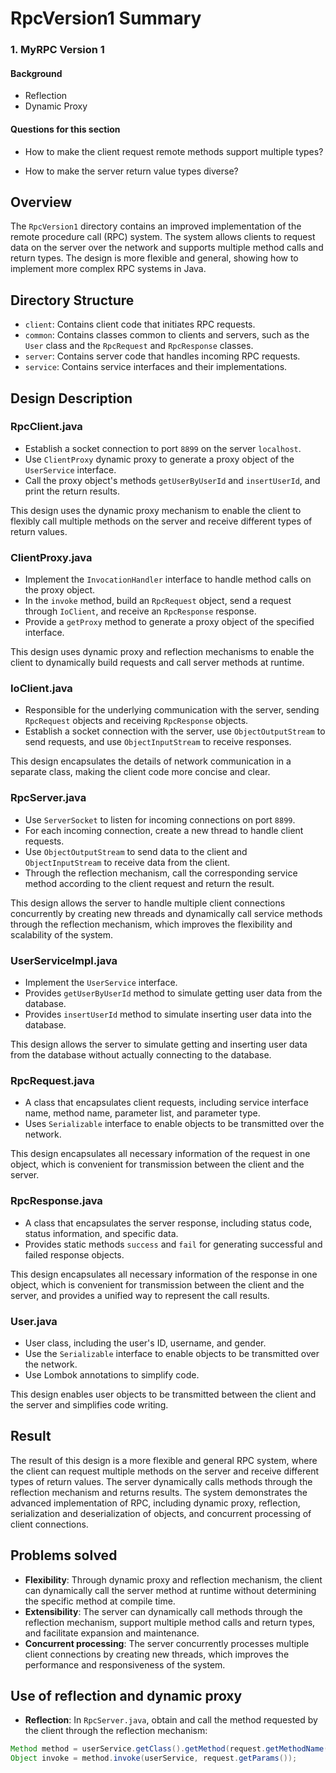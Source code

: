 # RpcVersion1 Summary
### 1. MyRPC Version 1

#### Background

- Reflection
- Dynamic Proxy

#### Questions for this section

- How to make the client request remote methods support multiple types?

- How to make the server return value types diverse?

## Overview
The `RpcVersion1` directory contains an improved implementation of the remote procedure call (RPC) system. The system allows clients to request data on the server over the network and supports multiple method calls and return types. The design is more flexible and general, showing how to implement more complex RPC systems in Java.

## Directory Structure
- `client`: Contains client code that initiates RPC requests.
- `common`: Contains classes common to clients and servers, such as the `User` class and the `RpcRequest` and `RpcResponse` classes.
- `server`: Contains server code that handles incoming RPC requests.
- `service`: Contains service interfaces and their implementations.

## Design Description

### RpcClient.java
- Establish a socket connection to port `8899` on the server `localhost`.
- Use `ClientProxy` dynamic proxy to generate a proxy object of the `UserService` interface.
- Call the proxy object's methods `getUserByUserId` and `insertUserId`, and print the return results.

This design uses the dynamic proxy mechanism to enable the client to flexibly call multiple methods on the server and receive different types of return values.

### ClientProxy.java
- Implement the `InvocationHandler` interface to handle method calls on the proxy object.
- In the `invoke` method, build an `RpcRequest` object, send a request through `IoClient`, and receive an `RpcResponse` response.
- Provide a `getProxy` method to generate a proxy object of the specified interface.

This design uses dynamic proxy and reflection mechanisms to enable the client to dynamically build requests and call server methods at runtime.

### IoClient.java
- Responsible for the underlying communication with the server, sending `RpcRequest` objects and receiving `RpcResponse` objects.
- Establish a socket connection with the server, use `ObjectOutputStream` to send requests, and use `ObjectInputStream` to receive responses.

This design encapsulates the details of network communication in a separate class, making the client code more concise and clear.

### RpcServer.java
- Use `ServerSocket` to listen for incoming connections on port `8899`.
- For each incoming connection, create a new thread to handle client requests.
- Use `ObjectOutputStream` to send data to the client and `ObjectInputStream` to receive data from the client.
- Through the reflection mechanism, call the corresponding service method according to the client request and return the result.

This design allows the server to handle multiple client connections concurrently by creating new threads and dynamically call service methods through the reflection mechanism, which improves the flexibility and scalability of the system.

### UserServiceImpl.java
- Implement the `UserService` interface.
- Provides `getUserByUserId` method to simulate getting user data from the database.
- Provides `insertUserId` method to simulate inserting user data into the database.

This design allows the server to simulate getting and inserting user data from the database without actually connecting to the database.

### RpcRequest.java
- A class that encapsulates client requests, including service interface name, method name, parameter list, and parameter type.
- Uses `Serializable` interface to enable objects to be transmitted over the network.

This design encapsulates all necessary information of the request in one object, which is convenient for transmission between the client and the server.

### RpcResponse.java
- A class that encapsulates the server response, including status code, status information, and specific data.
- Provides static methods `success` and `fail` for generating successful and failed response objects.

This design encapsulates all necessary information of the response in one object, which is convenient for transmission between the client and the server, and provides a unified way to represent the call results.

### User.java
- User class, including the user's ID, username, and gender.
- Use the `Serializable` interface to enable objects to be transmitted over the network.
- Use Lombok annotations to simplify code.

This design enables user objects to be transmitted between the client and the server and simplifies code writing.

## Result
The result of this design is a more flexible and general RPC system, where the client can request multiple methods on the server and receive different types of return values. The server dynamically calls methods through the reflection mechanism and returns results. The system demonstrates the advanced implementation of RPC, including dynamic proxy, reflection, serialization and deserialization of objects, and concurrent processing of client connections.

## Problems solved
- **Flexibility**: Through dynamic proxy and reflection mechanism, the client can dynamically call the server method at runtime without determining the specific method at compile time.
- **Extensibility**: The server can dynamically call methods through the reflection mechanism, support multiple method calls and return types, and facilitate expansion and maintenance.
- **Concurrent processing**: The server concurrently processes multiple client connections by creating new threads, which improves the performance and responsiveness of the system.

## Use of reflection and dynamic proxy
- **Reflection**: In `RpcServer.java`, obtain and call the method requested by the client through the reflection mechanism:
```java
Method method = userService.getClass().getMethod(request.getMethodName(), request.getParamsTypes());
Object invoke = method.invoke(userService, request.getParams());